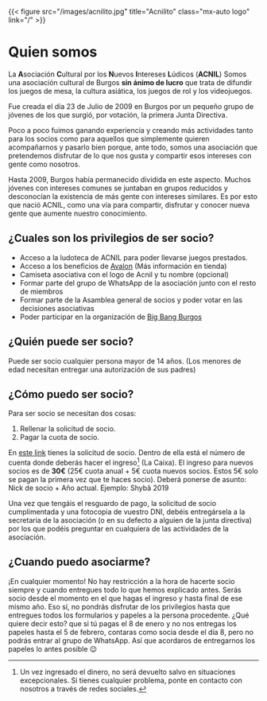 ---
---

{{< figure src="/images/acnilito.jpg" title="Acnilito" class="mx-auto logo" link="/" >}}

# Quien somos

La **A**sociación **C**ultural por los **N**uevos **I**ntereses **L**údicos (**ACNIL**) Somos una asociación cultural de Burgos **sin ánimo de lucro** que trata de difundir los juegos de mesa, la cultura asiática, los juegos de rol y los videojuegos.

Fue creada el día 23 de Julio de 2009 en Burgos por un pequeño grupo de jóvenes de los que surgió, por votación, la primera Junta Directiva.

Poco a poco fuimos ganando experiencia y creando más actividades tanto para los socios como para aquellos que simplemente quieren acompañarnos y pasarlo bien porque, ante todo, somos una asociación que pretendemos disfrutar de lo que nos gusta y compartir esos intereses con gente como nosotros.

Hasta 2009, Burgos había permanecido dividida en este aspecto. Muchos jóvenes con intereses comunes se juntaban en grupos reducidos y desconocían la existencia de más gente con intereses similares. Es por esto que nació ACNIL, como una vía para compartir, disfrutar y conocer nueva gente que aumente nuestro conocimiento.

## ¿Cuales son los privilegios de ser socio?

- Acceso a la ludoteca de ACNIL para poder llevarse juegos prestados.
- Acceso a los beneficios de [Avalon](https://avalonburgos.es) (Más información en tienda)
- Camiseta asociativa con el logo de Acnil y tu nombre (opcional)
- Formar parte del grupo de WhatsApp de la asociación junto con el resto de miembros
- Formar parte de la Asamblea general de socios y poder votar en las decisiones asociativas
- Poder participar en la organización de [Big Bang Burgos](/jornadas)

## ¿Quién puede ser socio?

Puede ser socio cualquier persona mayor de 14 años. (Los menores de edad necesitan entregar una autorización de sus padres)

## ¿Cómo puedo ser socio?

Para ser socio se necesitan dos cosas:

1. Rellenar la solicitud de socio.
2. Pagar la cuota de socio.

En [este link](./inscripcion.pdf) tienes la solicitud de socio. Dentro de ella está el número de cuenta donde deberás hacer el ingreso[^1] (La Caixa). El ingreso para nuevos socios es de **30€** (25€ cuota anual + 5€ cuota nuevos socios. Estos 5€ solo se pagan la primera vez que te haces socio). Deberá ponerse de asunto: Nick de socio + Año actual. Ejemplo: Shybâ 2019

Una vez que tengáis el resguardo de pago, la solicitud de socio cumplimentada y una fotocopia de vuestro DNI, debéis entregársela a la secretaria de la asociación (o en su defecto a alguien de la junta directiva) por los que podéis preguntar en cualquiera de las actividades de la asociación.

## ¿Cuando puedo asociarme?

¡En cualquier momento! No hay restricción a la hora de hacerte socio siempre y cuando entregues todo lo que hemos explicado antes. Serás socio desde el momento en el que hagas el ingreso y hasta final de ese mismo año. Eso sí, no pondrás disfrutar de los privilegios hasta que entregues todos los formularios y papeles a la persona procedente. ¿Qué quiere decir esto? que si tú pagas el 8 de enero y no nos entregas los papeles hasta el 5 de febrero, contaras como socia desde el día 8, pero no podrás entrar al grupo de WhatsApp. Así que acordaros de entregarnos los papeles lo antes posible 😉

[^1]: Un vez ingresado el dinero, no será devuelto salvo en situaciones excepcionales. Si tienes cualquier problema, ponte en contacto con nosotros a través de redes sociales.
